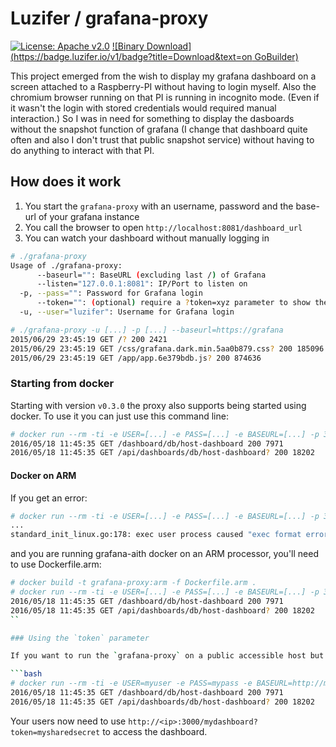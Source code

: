 # Luzifer / grafana-proxy

[![License: Apache v2.0](https://badge.luzifer.io/v1/badge?color=5d79b5&title=license&text=Apache+v2.0)](http://www.apache.org/licenses/LICENSE-2.0)
[![Binary Download](https://badge.luzifer.io/v1/badge?title=Download&text=on GoBuilder)](https://gobuilder.me/github.com/Luzifer/grafana-proxy)

This project emerged from the wish to display my grafana dashboard on a screen attached to a Raspberry-PI without having to login myself. Also the chromium browser running on that PI is running in incognito mode. (Even if it wasn't the login with stored credentials would required manual interaction.) So I was in need for something to display the dasboards without the snapshot function of grafana (I change that dashboard quite often and also I don't trust that public snapshot service) without having to do anything to interact with that PI.

## How does it work

1. You start the `grafana-proxy` with an username, password and the base-url of your grafana instance
2. You call the browser to open `http://localhost:8081/dashboard_url`
3. You can watch your dashboard without manually logging in

```bash
# ./grafana-proxy
Usage of ./grafana-proxy:
      --baseurl="": BaseURL (excluding last /) of Grafana
      --listen="127.0.0.1:8081": IP/Port to listen on
  -p, --pass="": Password for Grafana login
      --token="": (optional) require a ?token=xyz parameter to show the dashboard
  -u, --user="luzifer": Username for Grafana login

# ./grafana-proxy -u [...] -p [...] --baseurl=https://grafana
2015/06/29 23:45:19 GET /? 200 2421
2015/06/29 23:45:19 GET /css/grafana.dark.min.5aa0b879.css? 200 185096
2015/06/29 23:45:19 GET /app/app.6e379bdb.js? 200 874636
```

### Starting from docker

Starting with version `v0.3.0` the proxy also supports being started using docker. To use it you can just use this command line:

```bash
# docker run --rm -ti -e USER=[...] -e PASS=[...] -e BASEURL=[...] -p 3000:3000 quay.io/luzifer/grafana-proxy
2016/05/18 11:45:35 GET /dashboard/db/host-dashboard 200 7971
2016/05/18 11:45:35 GET /api/dashboards/db/host-dashboard? 200 18202
```

#### Docker on ARM 

If you get an error:

```bash
# docker run --rm -ti -e USER=[...] -e PASS=[...] -e BASEURL=[...] -p 3000:3000 quay.io/luzifer/grafana-proxy
...
standard_init_linux.go:178: exec user process caused "exec format error"
```

and you are running grafana-aith docker on an ARM processor, you'll need to use Dockerfile.arm:

```bash
# docker build -t grafana-proxy:arm -f Dockerfile.arm .
# docker run --rm -ti -e USER=[...] -e PASS=[...] -e BASEURL=[...] -p 3000:3000 grafana-auth:arm
2016/05/18 11:45:35 GET /dashboard/db/host-dashboard 200 7971
2016/05/18 11:45:35 GET /api/dashboards/db/host-dashboard? 200 18202
``

### Using the `token` parameter

If you want to run the `grafana-proxy` on a public accessible host but do not want everyone to be able to see your dashboard you can add some pseudo security using a shared token:

```bash
# docker run --rm -ti -e USER=myuser -e PASS=mypass -e BASEURL=http://mygrafana.com -e TOKEN=mysharedsecret -p 3000:3000 quay.io/luzifer/grafana-proxy
2016/05/18 11:45:35 GET /dashboard/db/host-dashboard 200 7971
2016/05/18 11:45:35 GET /api/dashboards/db/host-dashboard? 200 18202
```

Your users now need to use `http://<ip>:3000/mydashboard?token=mysharedsecret` to access the dashboard.
